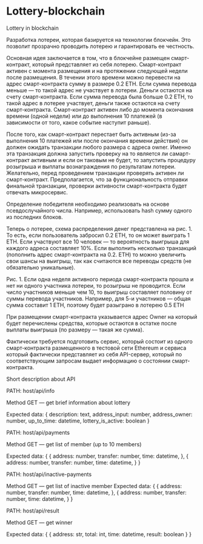 # Lottery-blockchain
Lottery in blockchain

Разработка лотереи, которая базируется на технологии блокчейн. Это позволит прозрачно проводить лотерею и гарантировать ее честность.

Основная идея заключается в том, что в блокчейне размещен смарт-контракт, который представляет из себя лотерею. Смарт-контракт активен с момента размещения и на протяжении следующей недели после размещения. В течении этого времени можно перевести на адрес смарт-контракта сумму в размере 0.2 ETH. Если сумма перевода меньше — то такой адрес не участвует в лотереи. Деньги остаются на счету смарт-контракта. Если сумма перевода была больше 0.2 ETH, то такой адрес в лотерее участвует, деньги также остаются на счету смарт-контракта. Смарт-контракт активен либо до момента окончания времени (одной недели) или до выполнения 10 платежей (в зависимости от того, какое событие наступит раньше).

После того, как смарт-контракт перестает быть активным (из-за выполнения 10 платежей или после окончания времени действия) он должен ожидать транзакции любого размера с адреса owner. Именно эта транзакция должна запустить проверку на то является ли самарт-контракт активным и если он таковым не будет, то запустить процедуру розыгрыша и выплаты вознаграждения по результатам лотереи. Желательно, перед проведением транзакции проверять активен ли смарт-контракт. Предполагается, что за функциональность отправки финальной транзакции, проверки активности смарт-контракта будет отвечать микросервис.

Определение победителя необходимо реализовать на основе псевдослучайного числа. Например, использовать hash сумму одного из последних блоков.

Теперь о лотерее, схема распределения денег представлена на рис. 1. То есть, если пользователь забросил 0.2 ETH, то он может выиграть 1 ETH. Если участвуют все 10 человек — то вероятность выигрыша для каждого адреса составляет 10%. Если выполнить несколько транзакций (пополнить адрес смарт-контракта на 0.2. ETH) то можно увеличить свои шансы на выигрыш, так как считаются все переводы средств (не обязательно уникальные).

Рис. 1.
Если одна неделя активного периода смарт-контракта прошла и нет ни одного участника лотереи, то розыгрыш не проводится. Если число участников меньше чем 10, то выигрыш составляет половину от суммы перевода участников. Например, для 5-и участников — общая сумма составит 1 ETH, поэтому будет разыграно в лотерею 0.5 ETH

При размещении смарт-контракта указывается адрес Owner на который будет перечислены средства, которые остаются в остатке после выплаты выигрыша (по размеру — такая же сумма).

Фактически требуется подготовить сервис, который состоит из одного смарт-контракта размещенного в тестовой сети Ethereum и сервиса который фактически представляет из себя API-сервер, который по соответствующим запросам выдает информацию о состоянии смарт-контракта.


Short description about API

PATH: host/api/info

Method GET — get brief information about lottery

Expected data:
{
	description: text,
	address_input: number,
	address_owner: number,
	up_to_time: datetime,
	lottery_is_active: boolean
}


PATH: host/api/payments

Method GET — get list of member (up to 10 members)

Expected data:
{
	{
		address: number,
		transfer: number,
		time: datetime,
	},
	{
		address: number,
		transfer: number,
		time: datetime,
	}
}

PATH: host/api/inactive-payments

Method GET — get list of inactive member
Expected data:
{
	{
		address: number,
		transfer: number,
		time: datetime,
	},
	{
		address: number,
		transfer: number,
		time: datetime,
	}
}


PATH: host/api/result

Method GET — get winner

Expected data:
{
	{
		address: str,
		total: int,
		time: datetime,
		result: boolean
	}
}
